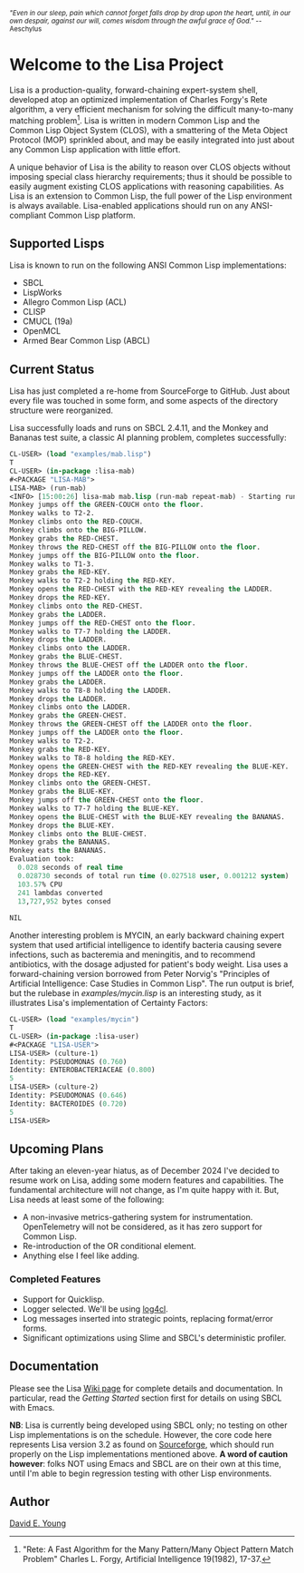 <sub>_"Even in our sleep, pain which cannot forget falls drop by drop upon the heart, until, in our own despair, against our will, comes wisdom through the awful grace of God."_ -- Aeschylus<sub>

# Welcome to the Lisa Project #

Lisa is a production-quality, forward-chaining expert-system shell, developed atop an optimized implementation of
Charles Forgy's Rete algorithm, a very efficient mechanism for solving the difficult many-to-many matching
problem[^1]. Lisa is written in modern Common Lisp and the Common Lisp Object System (CLOS), with a smattering of the
Meta Object Protocol (MOP) sprinkled about, and may be easily integrated into just about any Common Lisp application
with little effort.

A unique behavior of Lisa is the ability to reason over CLOS objects without imposing special class hierarchy
requirements; thus it should be possible to easily augment existing CLOS applications with reasoning capabilities. As
Lisa is an extension to Common Lisp, the full power of the Lisp environment is always available. Lisa-enabled
applications should run on any ANSI-compliant Common Lisp platform.

## Supported Lisps ##

Lisa is known to run on the following ANSI Common Lisp implementations:

- SBCL
- LispWorks
- Allegro Common Lisp (ACL)
- CLISP
- CMUCL (19a)
- OpenMCL
- Armed Bear Common Lisp (ABCL)

## Current Status ##

Lisa has just completed a re-home from SourceForge to GitHub. Just about every file was touched in some form, and some
aspects of the directory structure were reorganized.

Lisa successfully loads and runs on SBCL 2.4.11, and the Monkey and Bananas test suite, a classic AI planning problem,
completes successfully:

```lisp
CL-USER> (load "examples/mab.lisp")
T
CL-USER> (in-package :lisa-mab)
#<PACKAGE "LISA-MAB">
LISA-MAB> (run-mab)
<INFO> [15:00:26] lisa-mab mab.lisp (run-mab repeat-mab) - Starting run...
Monkey jumps off the GREEN-COUCH onto the floor.
Monkey walks to T2-2.
Monkey climbs onto the RED-COUCH.
Monkey climbs onto the BIG-PILLOW.
Monkey grabs the RED-CHEST.
Monkey throws the RED-CHEST off the BIG-PILLOW onto the floor.
Monkey jumps off the BIG-PILLOW onto the floor.
Monkey walks to T1-3.
Monkey grabs the RED-KEY.
Monkey walks to T2-2 holding the RED-KEY.
Monkey opens the RED-CHEST with the RED-KEY revealing the LADDER.
Monkey drops the RED-KEY.
Monkey climbs onto the RED-CHEST.
Monkey grabs the LADDER.
Monkey jumps off the RED-CHEST onto the floor.
Monkey walks to T7-7 holding the LADDER.
Monkey drops the LADDER.
Monkey climbs onto the LADDER.
Monkey grabs the BLUE-CHEST.
Monkey throws the BLUE-CHEST off the LADDER onto the floor.
Monkey jumps off the LADDER onto the floor.
Monkey grabs the LADDER.
Monkey walks to T8-8 holding the LADDER.
Monkey drops the LADDER.
Monkey climbs onto the LADDER.
Monkey grabs the GREEN-CHEST.
Monkey throws the GREEN-CHEST off the LADDER onto the floor.
Monkey jumps off the LADDER onto the floor.
Monkey walks to T2-2.
Monkey grabs the RED-KEY.
Monkey walks to T8-8 holding the RED-KEY.
Monkey opens the GREEN-CHEST with the RED-KEY revealing the BLUE-KEY.
Monkey drops the RED-KEY.
Monkey climbs onto the GREEN-CHEST.
Monkey grabs the BLUE-KEY.
Monkey jumps off the GREEN-CHEST onto the floor.
Monkey walks to T7-7 holding the BLUE-KEY.
Monkey opens the BLUE-CHEST with the BLUE-KEY revealing the BANANAS.
Monkey drops the BLUE-KEY.
Monkey climbs onto the BLUE-CHEST.
Monkey grabs the BANANAS.
Monkey eats the BANANAS.
Evaluation took:
  0.028 seconds of real time
  0.028730 seconds of total run time (0.027518 user, 0.001212 system)
  103.57% CPU
  241 lambdas converted
  13,727,952 bytes consed
  
NIL
```

Another interesting problem is MYCIN, an early backward chaining expert system that used artificial intelligence to
identify bacteria causing severe infections, such as bacteremia and meningitis, and to recommend antibiotics, with the
dosage adjusted for patient's body weight. Lisa uses a forward-chaining version borrowed from Peter Norvig's "Principles
of Artificial Intelligence: Case Studies in Common Lisp". The run output is brief, but the rulebase in
_examples/mycin.lisp_ is an interesting study, as it illustrates Lisa's implementation of Certainty Factors:

```lisp
CL-USER> (load "examples/mycin")
T
CL-USER> (in-package :lisa-user)
#<PACKAGE "LISA-USER">
LISA-USER> (culture-1)
Identity: PSEUDOMONAS (0.760)
Identity: ENTEROBACTERIACEAE (0.800)
5
LISA-USER> (culture-2)
Identity: PSEUDOMONAS (0.646)
Identity: BACTEROIDES (0.720)
5
LISA-USER> 
```

## Upcoming Plans ##

After taking an eleven-year hiatus, as of December 2024 I've decided to resume work on Lisa, adding some modern features
and capabilities. The fundamental architecture will not change, as I'm quite happy with it. But, Lisa needs at least
some of the following:

- A non-invasive metrics-gathering system for instrumentation. OpenTelemetry will not be considered, as it has zero
  support for Common Lisp.
- Re-introduction of the OR conditional element.
- Anything else I feel like adding.

### Completed Features ###

- Support for Quicklisp.
- Logger selected. We'll be using [log4cl](https://github.com/7max/log4cl).
- Log messages inserted into strategic points, replacing format/error forms.
- Significant optimizations using Slime and SBCL's deterministic profiler.

## Documentation ##

Please see the Lisa [Wiki page](https://github.com/youngde811/Lisa/wiki/Home) for complete details and documentation. In
particular, read the _Getting Started_ section first for details on using SBCL with Emacs.

**NB**: Lisa is currently being developed using SBCL only; no testing on other Lisp implementations is on the
schedule. However, the core code here represents Lisa version 3.2 as found on [Sourceforge](https://sourceforge.net/),
which should run properly on the Lisp implementations mentioned above. **A word of caution however**: folks NOT using
Emacs and SBCL are on their own at this time, until I'm able to begin regression testing with other Lisp environments.

## Author ##

[David E. Young](mailto://streetrod750@protonmail.com)

[^1]: "Rete: A Fast Algorithm for the Many Pattern/Many Object Pattern Match Problem" Charles L. Forgy, Artificial Intelligence 19(1982), 17-37.
